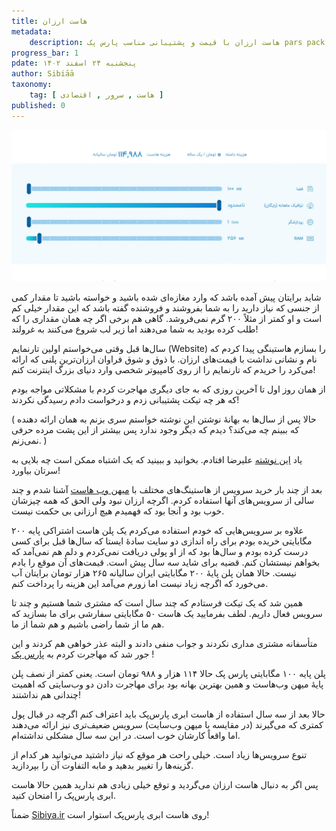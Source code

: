 ```yaml
---
title: هاست ارزان
metadata: 
    description: هاست ارزان با قیمت و پشتیبانی مناسب پارس پک pars pack
progress_bar: 1
pdate: پنجشنبه ۲۴ اسفند ۱۴۰۲
author: Sibiāā
taxonomy:
    tag: [ هاست , سرور , اقتصادی ]
published: 0
---
```

![ هاست ](parspack.webp?classes=center&loading=lazy)
<div class="align-center">
</div>

شاید برایتان پیش آمده باشد که وارد مغازه‌ای شده باشید و خواسته باشید تا مقدار کمی از جنسی که نیاز دارید را به شما بفروشند و فروشنده گفته باشد که این مقدار خیلی کم است و او کمتر از مثلاً ۲۰۰ گرم نمی‌فروشد. گاهی هم برخی اگر چه همان مقداری را که طلب کرده بودید به شما می‌دهند اما زیر لب شروع می‌کنند به غرولند!

سال‌ها قبل وقتی می‌خواستم اولین تارنمایم
(Website)
را بسازم هاستینگی پیدا کردم که نام و نشانی نداشت با قیمت‌های ارزان. با ذوق و شوق فراوان ارزان‌ترین پلنی که ارائه می‌کرد را خریدم که تارنمایم را از روی کامپیوتر شخصی وارد دنیای بزرگ اینترنت کنم!

از همان روز اول تا آخرین روزی که به جای دیگری مهاجرت کردم با مشکلاتی مواجه بودم که هر چه تیکت پشتیبانی زدم و درخواست دادم رسیدگی نکردند!

( حالا پس از سال‌ها به بهانهٔ نوشتن این نوشته خواستم سری بزنم به همان ارائه دهنده که ببینم چه می‌کند؟ دیدم که دیگر وجود ندارد پس بیشتر از این پشت مرده حرفی نمی‌زنم. )

یاد 
[این نوشته](https://alireza.atofighi.ir/%d9%87%d9%85%d9%87%e2%80%8c%da%86%db%8c%d8%b2-%d9%be%d8%b1/)
 علیرضا افتادم. بخوانید و ببینید که یک اشتباه ممکن است چه بلایی به سرتان بیاورد!

بعد از چند بار خرید سرویس از هاستینگ‌های مختلف با 
[میهن وب هاست](https://mihanwebhost.com/) 
آشنا شدم و چند سالی از سرویس‌های آنها استفاده کردم. اگرچه ارزان نبود ولی الحق که همه چیزشان خوب بود و آنجا بود که فهمیدم هیچ ارزانی بی حکمت نیست.

علاوه بر سرویس‌هایی که خودم استفاده می‌کردم یک پلن هاست اشتراکی پایه ۲۰۰ مگابایتی خریده بودم برای راه اندازی دو سایت سادهٔ ایستا که سال‌ها قبل برای کسی درست کرده بودم و سال‌ها بود که از او پولی دریافت نمی‌کردم و دلم هم نمی‌آمد که بخواهم نیستشان کنم. قضیه برای شاید سه سال پیش است. قیمت‌های آن موقع را یادم نیست. حالا همان پلن پایهٔ ۲۰۰ مگابایتی ایران سالیانه ۲۶۵ هزار تومان برایتان آب می‌خورد که اگرچه زیاد نیست اما زورم می‌آمد این هزینه را پرداخت کنم.

همین شد که یک تیکت فرستادم که چند سال است که مشتری شما هستیم و چند تا سرویس فعال داریم. لطف بفرمایید یک هاست ۵۰ مگابایتی سفارشی برای ما بسازید که هم ما از شما راضی باشیم و هم شما از ما.

متأسفانه مشتری مداری نکردند و جواب منفی دادند و البته عذر خواهی هم کردند و این جور شد که مهاجرت کردم به 
[پارس پک](https://parspack.com/)
!

پلن پایه ۱۰۰ مگابایتی پارس پک حالا ۱۱۴ هزار و ۹۸۸ تومان است. یعنی کمتر از نصف پلن پایهٔ میهن وب‌‌هاست و همین بهترین بهانه بود برای مهاجرت دادن دو وب‌سایتی که اهمیت چندانی هم نداشتند!

حالا بعد از سه سال استفاده از هاست ابری پارس‌پک باید اعتراف کنم اگرچه در قبال پول کمتری که می‌گیرند (در مقایسه با میهن وب‌سایت) سرویس ضعیف‌تری نیز ارائه می‌دهند اما واقعاً کارشان خوب است. در این سه سال مشکلی نداشته‌ام.

تنوع سرویس‌ها زیاد است. خیلی راحت هر موقع که نیاز داشتید می‌توانید هر کدام از گزینه‌ها را تغییر بدهید و مابه التفاوت آن را بپردازید. 

پس اگر به دنبال هاست ارزان می‌گردید و توقع خیلی زیادی هم ندارید همین حالا هاست ابری پارس‌پک را امتحان کنید.

ضمناً 
[Sibiya.ir](https://Sibiya.ir)
روی هاست ابری پارس‌پک استوار است!